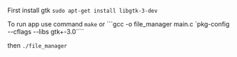 First install gtk ```sudo apt-get install libgtk-3-dev```

To run app use command ``` make ``` or ```gcc -o file_manager main.c `pkg-config --cflags --libs gtk+-3.0````

then ```./file_manager```

